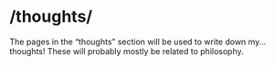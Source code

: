 # /thoughts/

The pages in the <q>thoughts</q> section will be used to write down my... thoughts! These will probably mostly be related to philosophy.
